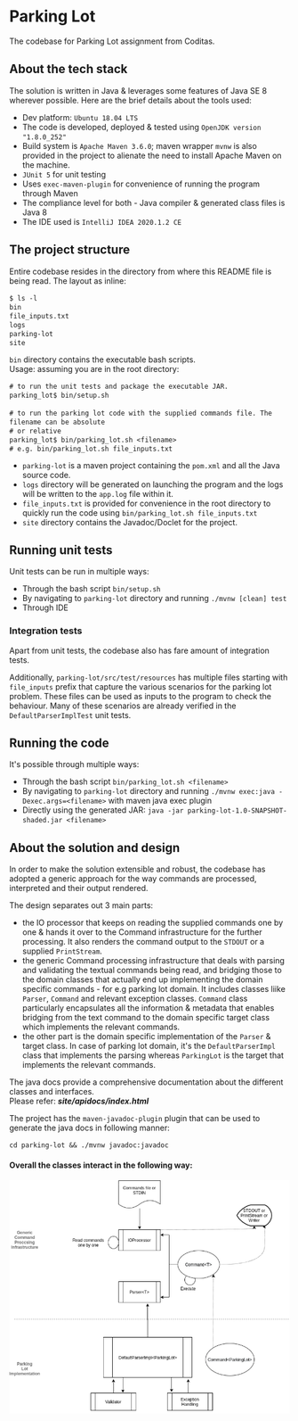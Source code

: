 # Parking Lot 
The codebase for Parking Lot assignment from Coditas.

## About the tech stack
The solution is written in Java & leverages some features of Java SE 8
wherever possible. Here are the brief details about the tools used:
* Dev platform: `Ubuntu 18.04 LTS`
* The code is developed, deployed & tested using `OpenJDK version "1.8.0_252"` 
* Build system is `Apache Maven 3.6.0`; maven wrapper `mvnw` is also provided in the project
to alienate the need to install Apache Maven on the machine.
* `JUnit 5` for unit testing
* Uses `exec-maven-plugin` for convenience of running the program through Maven
* The compliance level for both - Java compiler & generated class files is Java 8
* The IDE used is `IntelliJ IDEA 2020.1.2 CE`

## The project structure
Entire codebase resides in the directory from where this README file is being read.
The layout as inline:
```shell script
$ ls -l
bin
file_inputs.txt
logs
parking-lot
site
```
`bin` directory contains the executable bash scripts.  
 Usage: assuming you are in the root directory:  
 ```shell script
# to run the unit tests and package the executable JAR.
parking_lot$ bin/setup.sh

# to run the parking lot code with the supplied commands file. The filename can be absolute
# or relative
parking_lot$ bin/parking_lot.sh <filename>
# e.g. bin/parking_lot.sh file_inputs.txt
```
* `parking-lot` is a maven project containing the `pom.xml` and all the Java source code.  
* `logs` directory will be generated on launching the program and the logs will be written to
the `app.log` file within it.
* `file_inputs.txt` is provided for convenience in the root directory to quickly run the code
using `bin/parking_lot.sh file_inputs.txt`
* `site` directory contains the Javadoc/Doclet for the project. 

## Running unit tests
Unit tests can be run in multiple ways:
* Through the bash script `bin/setup.sh`
* By navigating to `parking-lot` directory and running `./mvnw [clean] test`
* Through IDE

### Integration tests
Apart from unit tests, the codebase also has fare amount of integration tests.  

Additionally, `parking-lot/src/test/resources` has multiple files starting with
`file_inputs` prefix that capture the various scenarios for the parking lot problem.
These files can be used as inputs to the program to check the behaviour. Many of these
scenarios are already verified in the `DefaultParserImplTest` unit tests.  

## Running the code
It's possible through multiple ways:
* Through the bash script `bin/parking_lot.sh <filename>`
* By navigating to `parking-lot` directory and running `./mvnw exec:java -Dexec.args=<filename>`
 with maven java exec plugin
* Directly using the generated JAR: `java -jar parking-lot-1.0-SNAPSHOT-shaded.jar <filename>`

## About the solution and design
In order to make the solution extensible and robust, the codebase has adopted a generic
approach for the way commands are processed, interpreted and their output rendered.  

The design separates out 3 main parts:
- the IO processor that keeps on reading the supplied commands one by one & hands it over
to the Command infrastructure for the further processing. It also renders the command output
to the `STDOUT` or a supplied `PrintStream`.
- the generic Command processing infrastructure that deals with parsing and validating
the textual commands being read, and bridging those to the domain classes that actually end up
implementing the domain specific commands - for e.g parking lot domain. It includes classes liike
`Parser`, `Command` and relevant exception classes. `Command` class particularly encapsulates 
all the information & metadata that enables bridging from the text command to the 
domain specific target class which implements the relevant commands. 
- the other part is the domain specific implementation of the `Parser` & target class. 
In case of parking lot domain, it's the `DefaultParserImpl` class that implements the parsing
whereas `ParkingLot` is the target that implements the relevant commands.

The java docs provide a comprehensive documentation about the different classes and interfaces.  
Please refer: _**site/apidocs/index.html**_   

The project has the `maven-javadoc-plugin` plugin that can be used to generate the java docs in following manner:
```shell script
cd parking-lot && ./mvnw javadoc:javadoc
```

#### Overall the classes interact in the following way:

![Alt text](parking-lot/Design.png?raw=true "Design")

 